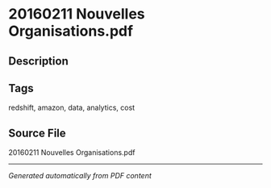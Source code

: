 # 20160211 Nouvelles Organisations.pdf

## Description

## Tags
redshift, amazon, data, analytics, cost

## Source File
20160211 Nouvelles Organisations.pdf

---
*Generated automatically from PDF content*
